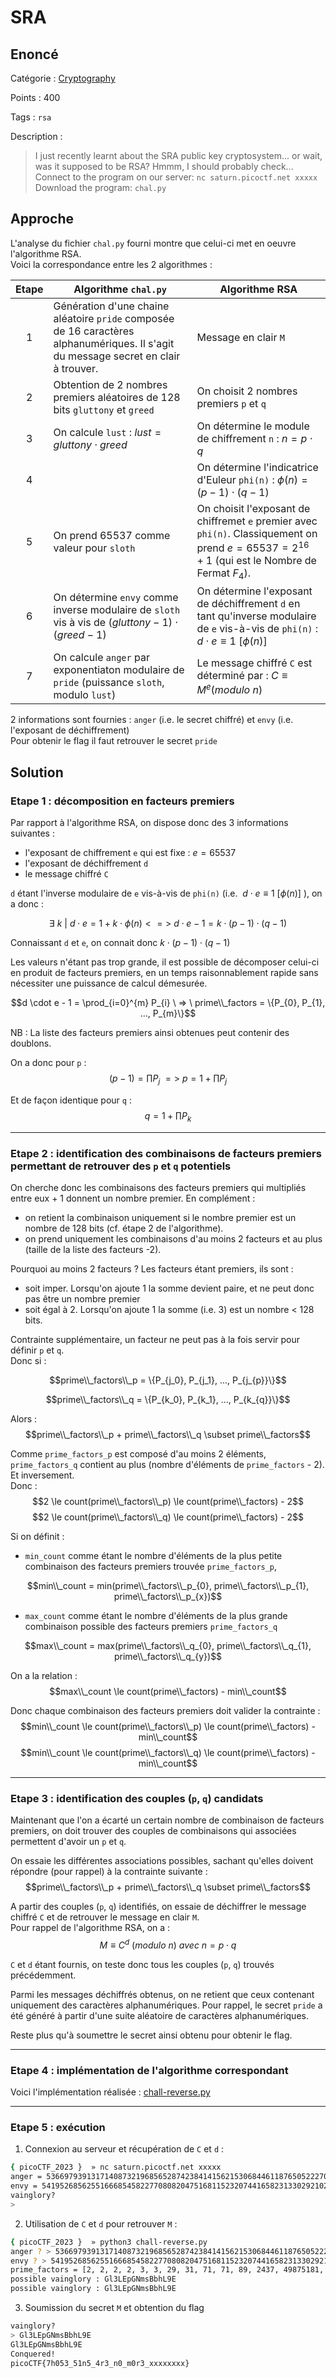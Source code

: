 # SRA

## Enoncé
Catégorie : [Cryptography](../)

Points : 400

Tags : `rsa`

Description :
> I just recently learnt about the SRA public key cryptosystem... or wait, was it supposed to be RSA? Hmmm, I should probably check...  
> Connect to the program on our server: `nc saturn.picoctf.net xxxxx`  
> Download the program: `chal.py`


## Approche

L'analyse du fichier `chal.py` fourni montre que celui-ci met en oeuvre l'algorithme RSA.  
Voici la correspondance entre les 2 algorithmes :

| Etape | Algorithme `chal.py` | Algorithme RSA 
| :-: | - | - 
| 1 | Génération d'une chaine aléatoire `pride` composée de 16 caractères alphanumériques. Il s'agit du message secret en clair à trouver. | Message en clair `M`
| 2 | Obtention de 2 nombres premiers aléatoires de 128 bits `gluttony` et `greed` | On choisit 2 nombres premiers `p` et `q`
| 3 | On calcule `lust` : $lust = gluttony \cdot greed$ | On détermine le module de chiffrement `n` : $n = p \cdot q$
| 4 |  | On détermine l'indicatrice d'Euleur `phi(n)` : $\phi(n) = (p-1)\cdot(q-1)$
| 5 | On prend 65537 comme valeur pour `sloth` | On choisit l'exposant de chiffremet `e` premier avec `phi(n)`. Classiquement on prend $e = 65537 = 2^{16} + 1$ (qui est le Nombre de Fermat $F_4$).
| 6 | On détermine `envy` comme inverse modulaire de `sloth` vis à vis de $(gluttony - 1) \cdot (greed - 1)$ | On détermine l'exposant de déchiffrement `d` en tant qu'inverse modulaire de `e` vis-à-vis de `phi(n)` : $d \cdot e \equiv 1\ [\phi(n)]$
| 7 | On calcule `anger` par exponentiaton modulaire de `pride` (puissance `sloth`,  modulo `lust`) | Le message chiffré `C` est déterminé par : $C \equiv M^{e} (modulo\ n)$


2 informations sont fournies : `anger` (i.e. le secret chiffré) et `envy` (i.e. l'exposant de déchiffrement)  
Pour obtenir le flag il faut retrouver le secret `pride`


## Solution

### Etape 1 : décomposition en facteurs premiers

Par rapport à l'algorithme RSA, on dispose donc des 3 informations suivantes :
- l'exposant de chiffrement `e` qui est fixe : $e = 65537$
- l'exposant de déchiffrement `d`
- le message chiffré `C`

`d` étant l'inverse modulaire de `e` vis-à-vis de `phi(n)` (i.e. $\ d \cdot e \equiv 1\ [\phi(n)]$ ), on a donc : 

$$ \exists\ k\ |\ d \cdot e = 1 + k \cdot \phi(n) <=> \ d \cdot e -1 =k \cdot (p-1) \cdot (q-1) $$

Connaissant `d` et `e`, on connait donc $k \cdot (p-1) \cdot (q-1)$

Les valeurs n'étant pas trop grande, il est possible de décomposer celui-ci en produit de facteurs premiers, en un temps raisonnablement rapide sans nécessiter une puissance de calcul démesurée.

$$d \cdot e - 1 = \prod_{i=0}^{m} P_{i} \ => \ prime\\_factors = \{P_{0}, P_{1}, ..., P_{m}\}$$

NB : La liste des facteurs premiers ainsi obtenues peut contenir des doublons.

On a donc pour `p` :
$$(p-1) = \prod P_{j} \ => \ p = 1 + \prod P_{j} $$

Et de façon identique pour `q` :
$$q = 1 + \prod P_{k} $$

---

### Etape 2 : identification des combinaisons de facteurs premiers permettant de retrouver des `p` et `q` potentiels

On cherche donc les combinaisons des facteurs premiers qui multipliés entre eux + 1 donnent un nombre premier. En complément :
- on retient la combinaison uniquement si le nombre premier est un nombre de 128 bits (cf. étape 2 de l'algorithme).
- on prend uniquement les combinaisons d'au moins 2 facteurs et au plus (taille de la liste des facteurs -2).

Pourquoi au moins 2 facteurs ? Les facteurs étant premiers, ils sont :
- soit imper. Lorsqu'on ajoute 1 la somme devient paire, et ne peut donc pas être un nombre premier
- soit égal à 2. Lorsqu'on ajoute 1 la somme (i.e. 3) est un nombre < 128 bits.

Contrainte supplémentaire, un facteur ne peut pas à la fois servir pour définir `p` et `q`.  
Donc si :  

$$prime\\_factors\\_p = \{P_{j_0}, P_{j_1}, ..., P_{j_{p}}\}$$

$$prime\\_factors\\_q = \{P_{k_0}, P_{k_1}, ..., P_{k_{q}}\}$$

Alors :
$$prime\\_factors\\_p + prime\\_factors\\_q \subset prime\\_factors$$

Comme `prime_factors_p` est composé d'au moins 2 éléments, `prime_factors_q` contient au plus (nombre d'éléments de `prime_factors` - 2). Et inversement.  
Donc :
$$2 \le count(prime\\_factors\\_p) \le count(prime\\_factors) - 2$$
$$2 \le count(prime\\_factors\\_q) \le count(prime\\_factors) - 2$$

Si on définit : 
* `min_count` comme étant le nombre d'éléments de la plus petite combinaison des facteurs premiers trouvée `prime_factors_p`,

$$min\\_count = min(prime\\_factors\\_p_{0}, prime\\_factors\\_p_{1}, prime\\_factors\\_p_{x})$$

* `max_count` comme étant le nombre d'éléments de la plus grande combinaison possible des facteurs premiers `prime_factors_q`

$$max\\_count = max(prime\\_factors\\_q_{0}, prime\\_factors\\_q_{1}, prime\\_factors\\_q_{y})$$

On a la relation :
$$max\\_count \le count(prime\\_factors) - min\\_count$$

Donc chaque combinaison des facteurs premiers doit valider la contrainte :
$$min\\_count \le count(prime\\_factors\\_p) \le count(prime\\_factors) - min\\_count$$
$$min\\_count \le count(prime\\_factors\\_q) \le count(prime\\_factors) - min\\_count$$

---

### Etape 3 : identification des couples (`p`, `q`) candidats

Maintenant que l'on a écarté un certain nombre de combinaison de facteurs premiers, on   doit trouver des couples de combinaisons qui associées permettent d'avoir un `p` et `q`.

On essaie les différentes associations possibles, sachant qu'elles doivent répondre (pour rappel) à la contrainte suivante :
$$prime\\_factors\\_p + prime\\_factors\\_q \subset prime\\_factors$$

A partir des couples (`p`, `q`) identifiés, on essaie de déchiffrer le message chiffré `C` et de retrouver le message en clair `M`.  
Pour rappel de l'algorithme RSA, on a :
$$M \equiv C^{d}\ (modulo\ n) \ avec \ n = p \cdot q$$

`C` et `d` étant fournis, on teste donc tous les couples (`p`, `q`) trouvés précédemment.

Parmi les messages déchiffrés obtenus, on ne retient que ceux contenant uniquement des caractères alphanumériques. Pour rappel, le secret `pride` a été généré à partir d'une suite aléatoire de caractères alphanumériques.

Reste plus qu'à soumettre le secret ainsi obtenu pour obtenir le flag.

---

### Etape 4 : implémentation de l'algorithme correspondant

Voici l'implémentation réalisée : [chall-reverse.py](./chall-reverse.py)

---

### Etape 5 : exécution 

1. Connexion au serveur et récupération de `C` et `d` :
```bash
{ picoCTF_2023 }  » nc saturn.picoctf.net xxxxx
anger = 53669793913171408732196856528742384141562153068446118765052227063373349441805
envy = 54195268562551666854582277080820475168115232074416582313302921028869342214929
vainglory?
> 
```

2. Utilisation de `C` et `d` pour retrouver `M` :
```bash
{ picoCTF_2023 }  » python3 chall-reverse.py
anger ? > 53669793913171408732196856528742384141562153068446118765052227063373349441805
envy ? > 54195268562551666854582277080820475168115232074416582313302921028869342214929
prime_factors = [2, 2, 2, 2, 3, 3, 29, 31, 71, 71, 89, 2437, 49875181, 905936487457, 9425132741803, 58924214417773777974784486741974049]
possible vainglory : Gl3LEpGNmsBbhL9E
possible vainglory : Gl3LEpGNmsBbhL9E
```

3. Soumission du secret `M` et obtention du flag
```bash
vainglory?
> Gl3LEpGNmsBbhL9E
Gl3LEpGNmsBbhL9E
Conquered!
picoCTF{7h053_51n5_4r3_n0_m0r3_xxxxxxxx}
```
